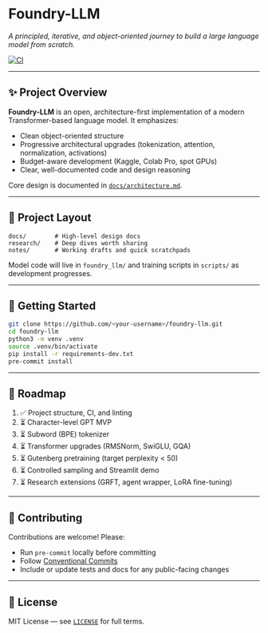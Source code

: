 # Foundry-LLM

*A principled, iterative, and object-oriented journey to build a large language model from scratch.*

[![CI](https://github.com/VitaliPath/foundry-llm/actions/workflows/ci.yml/badge.svg?branch=main)](https://github.com/VitaliPath/foundry-llm/actions?query=branch%3Amain)

---

## ✨ Project Overview

**Foundry-LLM** is an open, architecture-first implementation of a modern Transformer-based language model.
It emphasizes:

- Clean object-oriented structure
- Progressive architectural upgrades (tokenization, attention, normalization, activations)
- Budget-aware development (Kaggle, Colab Pro, spot GPUs)
- Clear, well-documented code and design reasoning

Core design is documented in [`docs/architecture.md`](docs/architecture.md).

---

## 📁 Project Layout

```
docs/        # High-level design docs
research/    # Deep dives worth sharing
notes/       # Working drafts and quick scratchpads
```

Model code will live in `foundry_llm/` and training scripts in `scripts/` as development progresses.

---

## 🚀 Getting Started

```bash
git clone https://github.com/<your-username>/foundry-llm.git
cd foundry-llm
python3 -m venv .venv
source .venv/bin/activate
pip install -r requirements-dev.txt
pre-commit install
```

---

## 🧭 Roadmap

1. ✅ Project structure, CI, and linting
2. ⏳ Character-level GPT MVP
3. ⏳ Subword (BPE) tokenizer
4. ⏳ Transformer upgrades (RMSNorm, SwiGLU, GQA)
5. ⏳ Gutenberg pretraining (target perplexity < 50)
6. ⏳ Controlled sampling and Streamlit demo
7. ⏳ Research extensions (GRFT, agent wrapper, LoRA fine-tuning)

---

## 🤝 Contributing

Contributions are welcome! Please:

- Run `pre-commit` locally before committing
- Follow [Conventional Commits](https://www.conventionalcommits.org/)
- Include or update tests and docs for any public-facing changes

---

## 📜 License

MIT License — see [`LICENSE`](LICENSE) for full terms.
